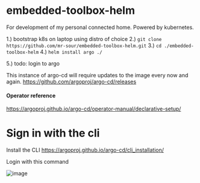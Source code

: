 # embedded-toolbox-helm
For development of my personal connected home. Powered by kubernetes.

1.) bootstrap k8s on laptop using distro of choice
2.) `git clone https://github.com/mr-sour/embedded-toolbox-helm.git`
3.) `cd ./embedded-toolbox-helm`
4.) `helm install argo ./ `

5.) todo: login to argo

This instance of argo-cd will require updates to the image every now and again. https://github.com/argoproj/argo-cd/releases 

#### Operator reference
https://argoproj.github.io/argo-cd/operator-manual/declarative-setup/
# Sign in with the cli 
Install the CLI
https://argoproj.github.io/argo-cd/cli_installation/

Login with this command

![image](https://user-images.githubusercontent.com/2181180/166573169-cd2f8ad7-3813-4c0e-a061-b33d649a292f.png)
